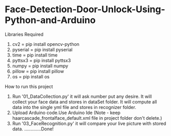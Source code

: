 # Face-Detection-Door-Unlock-Using-Python-and-Arduino

Libraries Required
1) cv2 = pip install opencv-python
2) pyserial = pip install pyserial
3) time = pip install time
4) pyttsx3 = pip install pyttsx3
5) numpy = pip install numpy
6) pillow = pip install pillow
7) os = pip install os

How to run this project
1) Run '01_DataCollection.py' it will ask number put any desire. It will collect your face data and stores in dataSet folder. It will compute all data into the single yml file and    stores in recognizer folder.
2) Upload Arduino code.Use Arduino Ide (Note - keep haarcascade_frontalface_default.xml file in project folder don't delete.) 
2) Run '03_FaceRecognition.py' it will compare your live picture with stored data.
.............Done!
